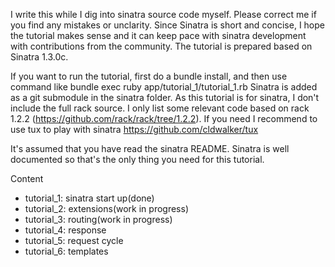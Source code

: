 I write this while I dig into sinatra source code myself. Please correct me if you find any mistakes or unclarity. Since Sinatra is short and concise, I hope the tutorial makes sense and it can keep pace with sinatra development with contributions from the community. The tutorial is prepared based on Sinatra 1.3.0c. 

If you want to run the tutorial, first do a bundle install, and then use command like bundle exec ruby app/tutorial_1/tutorial_1.rb
Sinatra is added as a git submodule in the sinatra folder.
As this tutorial is for sinatra, I don't include the full rack source. I only list some relevant code based on rack 1.2.2 (https://github.com/rack/rack/tree/1.2.2).
If you need I recommend to use tux to play with sinatra https://github.com/cldwalker/tux

It's assumed that you have read the sinatra README. Sinatra is well documented so that's the only thing you need for this tutorial.

Content
* tutorial_1: sinatra start up(done)
* tutorial_2: extensions(work in progress)
* tutorial_3: routing(work in progress)
* tutorial_4: response
* tutorial_5: request cycle
* tutorial_6: templates
